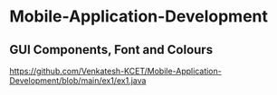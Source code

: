 # Mobile-Application-Development

## GUI Components, Font and Colours 
https://github.com/Venkatesh-KCET/Mobile-Application-Development/blob/main/ex1/ex1.java

